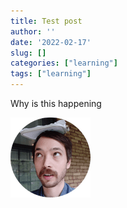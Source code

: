 ```yaml
---
title: Test post
author: ''
date: '2022-02-17'
slug: []
categories: ["learning"]
tags: ["learning"]
---
```


Why is this happening

![](images/michael.png)
